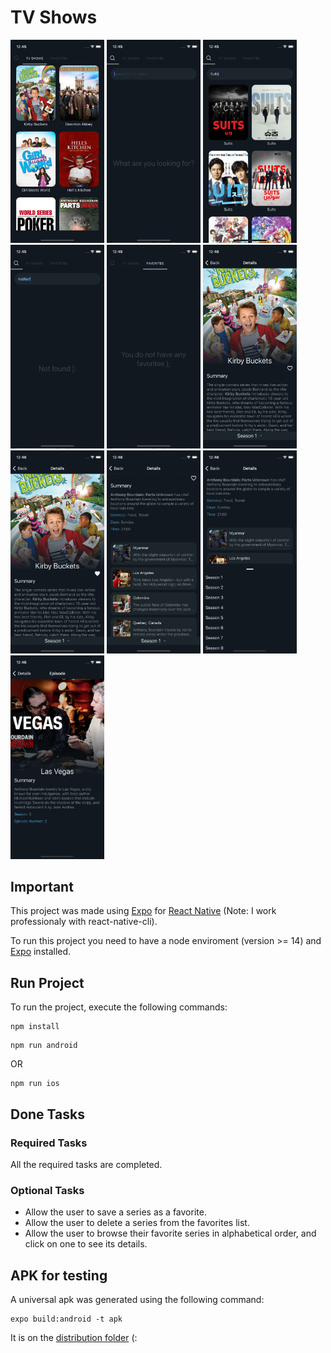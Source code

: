 # TV Shows

<p float="left">
  <img src="./images/1.png" width="150" />
  <img src="./images/2.png" width="150" />
  <img src="./images/3.png" width="150" />
  <img src="./images/4.png" width="150" />
  <img src="./images/5.png" width="150" />
  <img src="./images/6.png" width="150" />
  <img src="./images/7.png" width="150" />
  <img src="./images/8.png" width="150" />
  <img src="./images/9.png" width="150" />
  <img src="./images/10.png" width="150" />
</p>

## Important

This project was made using [Expo](https://docs.expo.dev/) for [React Native](https://reactnative.dev/) (Note: I work professionaly with react-native-cli).

To run this project you need to have a node enviroment (version >= 14) and [Expo](https://docs.expo.dev/) installed.

## Run Project

To run the project, execute the following commands:

```
npm install
```

```
npm run android
```

OR

```
npm run ios
```

## Done Tasks

### Required Tasks

All the required tasks are completed.

### Optional Tasks

- Allow the user to save a series as a favorite.
- Allow the user to delete a series from the favorites list.
- Allow the user to browse their favorite series in alphabetical order, and click on one to see its details.

## APK for testing

A universal apk was generated using the following command:

```
expo build:android -t apk
```

It is on the [distribution folder](./distribution/) (: